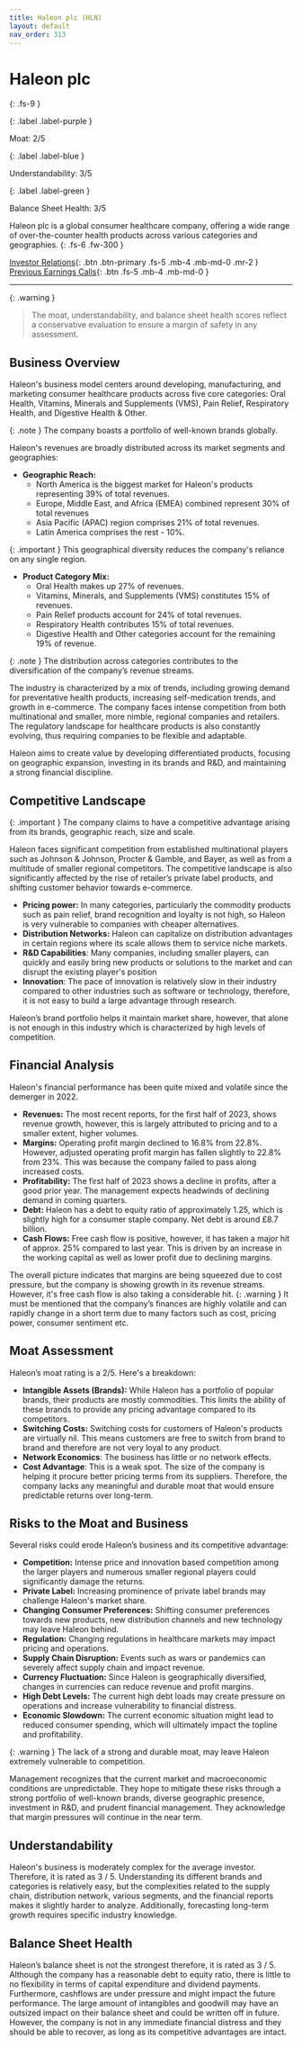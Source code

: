```yaml
---
title: Haleon plc (HLN)
layout: default
nav_order: 313
---
```


# Haleon plc
{: .fs-9 }

{: .label .label-purple }

Moat: 2/5

{: .label .label-blue }

Understandability: 3/5

{: .label .label-green }

Balance Sheet Health: 3/5

Haleon plc is a global consumer healthcare company, offering a wide range of over-the-counter health products across various categories and geographies.
{: .fs-6 .fw-300 }

[Investor Relations](https://www.google.com/search?q=HLN+investor+relations){: .btn .btn-primary .fs-5 .mb-4 .mb-md-0 .mr-2 }
[Previous Earnings Calls](https://discountingcashflows.com/company/HLN/transcripts/){: .btn .fs-5 .mb-4 .mb-md-0 }

---

{: .warning }
>The moat, understandability, and balance sheet health scores reflect a conservative evaluation to ensure a margin of safety in any assessment.



## Business Overview

Haleon's business model centers around developing, manufacturing, and marketing consumer healthcare products across five core categories: Oral Health, Vitamins, Minerals and Supplements (VMS), Pain Relief, Respiratory Health, and Digestive Health & Other.

{: .note }
The company boasts a portfolio of well-known brands globally.

Haleon's revenues are broadly distributed across its market segments and geographies:
*   **Geographic Reach:**
    *   North America is the biggest market for Haleon's products representing 39% of total revenues.
    *   Europe, Middle East, and Africa (EMEA) combined represent 30% of total revenues
    *   Asia Pacific (APAC) region comprises 21% of total revenues.
    *   Latin America comprises the rest - 10%.

{: .important }
This geographical diversity reduces the company's reliance on any single region.

*   **Product Category Mix:**
    *   Oral Health makes up 27% of revenues.
    *   Vitamins, Minerals, and Supplements (VMS) constitutes 15% of revenues.
    *   Pain Relief products account for 24% of total revenues.
    *   Respiratory Health contributes 15% of total revenues.
    *   Digestive Health and Other categories account for the remaining 19% of revenue.

{: .note }
The distribution across categories contributes to the diversification of the company’s revenue streams.

The industry is characterized by a mix of trends, including growing demand for preventative health products, increasing self-medication trends, and growth in e-commerce. The company faces intense competition from both multinational and smaller, more nimble, regional companies and retailers. The regulatory landscape for healthcare products is also constantly evolving, thus requiring companies to be flexible and adaptable.

Haleon aims to create value by developing differentiated products, focusing on geographic expansion, investing in its brands and R&D, and maintaining a strong financial discipline.

## Competitive Landscape

{: .important }
The company claims to have a competitive advantage arising from its brands, geographic reach, size and scale.

Haleon faces significant competition from established multinational players such as Johnson & Johnson, Procter & Gamble, and Bayer, as well as from a multitude of smaller regional competitors. The competitive landscape is also significantly affected by the rise of retailer’s private label products, and shifting customer behavior towards e-commerce.

*   **Pricing power:** In many categories, particularly the commodity products such as pain relief, brand recognition and loyalty is not high, so Haleon is very vulnerable to companies with cheaper alternatives.
*   **Distribution Networks:** Haleon can capitalize on distribution advantages in certain regions where its scale allows them to service niche markets.
*   **R&D Capabilities**: Many companies, including smaller players, can quickly and easily bring new products or solutions to the market and can disrupt the existing player's position
*   **Innovation**: The pace of innovation is relatively slow in their industry compared to other industries such as software or technology, therefore, it is not easy to build a large advantage through research.

Haleon’s brand portfolio helps it maintain market share, however, that alone is not enough in this industry which is characterized by high levels of competition.

## Financial Analysis

Haleon's financial performance has been quite mixed and volatile since the demerger in 2022.
* **Revenues:** The most recent reports, for the first half of 2023, shows revenue growth, however, this is largely attributed to pricing and to a smaller extent, higher volumes.
* **Margins:** Operating profit margin declined to 16.8% from 22.8%. However, adjusted operating profit margin has fallen slightly to 22.8% from 23%. This was because the company failed to pass along increased costs.
* **Profitability:** The first half of 2023 shows a decline in profits, after a good prior year. The management expects headwinds of declining demand in coming quarters.
*   **Debt:** Haleon has a debt to equity ratio of approximately 1.25, which is slightly high for a consumer staple company. Net debt is around £8.7 billion.
*   **Cash Flows:** Free cash flow is positive, however, it has taken a major hit of approx. 25% compared to last year. This is driven by an increase in the working capital as well as lower profit due to declining margins. 

The overall picture indicates that margins are being squeezed due to cost pressure, but the company is showing growth in its revenue streams. However, it's free cash flow is also taking a considerable hit.
{: .warning }
It must be mentioned that the company’s finances are highly volatile and can rapidly change in a short term due to many factors such as cost, pricing power, consumer sentiment etc.

## Moat Assessment

Haleon’s moat rating is a 2/5. Here's a breakdown:
*   **Intangible Assets (Brands):** While Haleon has a portfolio of popular brands, their products are mostly commodities. This limits the ability of these brands to provide any pricing advantage compared to its competitors.
*   **Switching Costs:** Switching costs for customers of Haleon's products are virtually nil. This means customers are free to switch from brand to brand and therefore are not very loyal to any product.
*  **Network Economics**: The business has little or no network effects.
* **Cost Advantage**: This is a weak spot. The size of the company is helping it procure better pricing terms from its suppliers.
Therefore, the company lacks any meaningful and durable moat that would ensure predictable returns over long-term.

## Risks to the Moat and Business

Several risks could erode Haleon’s business and its competitive advantage:

*   **Competition:** Intense price and innovation based competition among the larger players and numerous smaller regional players could significantly damage the returns.
*   **Private Label:** Increasing prominence of private label brands may challenge Haleon's market share.
*   **Changing Consumer Preferences:** Shifting consumer preferences towards new products, new distribution channels and new technology may leave Haleon behind.
*   **Regulation:** Changing regulations in healthcare markets may impact pricing and operations.
*   **Supply Chain Disruption:** Events such as wars or pandemics can severely affect supply chain and impact revenue.
*   **Currency Fluctuation:** Since Haleon is geographically diversified, changes in currencies can reduce revenue and profit margins.
*   **High Debt Levels:** The current high debt loads may create pressure on operations and increase vulnerability to financial distress.
*   **Economic Slowdown:** The current economic situation might lead to reduced consumer spending, which will ultimately impact the topline and profitability.

{: .warning }
The lack of a strong and durable moat, may leave Haleon extremely vulnerable to competition.

Management recognizes that the current market and macroeconomic conditions are unpredictable. They hope to mitigate these risks through a strong portfolio of well-known brands, diverse geographic presence, investment in R&D, and prudent financial management. They acknowledge that margin pressures will continue in the near term.

## Understandability

Haleon's business is moderately complex for the average investor. Therefore, it is rated as 3 / 5. Understanding its different brands and categories is relatively easy, but the complexities related to the supply chain, distribution network, various segments, and the financial reports makes it slightly harder to analyze. Additionally, forecasting long-term growth requires specific industry knowledge.

## Balance Sheet Health

Haleon’s balance sheet is not the strongest therefore, it is rated as 3 / 5. Although the company has a reasonable debt to equity ratio, there is little to no flexibility in terms of capital expenditure and dividend payments. Furthermore, cashflows are under pressure and might impact the future performance. The large amount of intangibles and goodwill may have an outsized impact on their balance sheet and could be written off in future. However, the company is not in any immediate financial distress and they should be able to recover, as long as its competitive advantages are intact.
